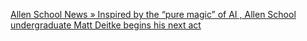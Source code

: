[Allen School News » Inspired by the “pure magic” of AI , Allen School undergraduate Matt Deitke begins his next act](https://qi.tc/qi/112909)